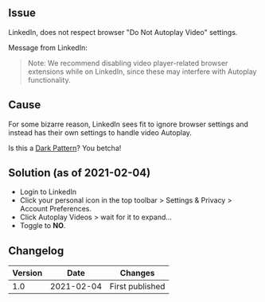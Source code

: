 ## Issue

LinkedIn, does not respect browser "Do Not Autoplay Video" settings.

Message from LinkedIn:

> Note: We recommend disabling video player-related browser extensions while on LinkedIn, since these may interfere with Autoplay functionality.

## Cause

For some bizarre reason, LinkedIn sees fit to ignore browser settings and instead has their own settings to handle video Autoplay.

Is this a [Dark Pattern](https://en.wikipedia.org/wiki/Dark_pattern)? You betcha!

## Solution (as of 2021-02-04)

* Login to LinkedIn
* Click your personal icon in the top toolbar > Settings & Privacy > Account Preferences.
* Click Autoplay Videos > wait for it to expand...
* Toggle to **NO**.

## Changelog

| Version | Date | Changes |
|---|---|---|
| 1.0 | 2021-02-04 | First published |
